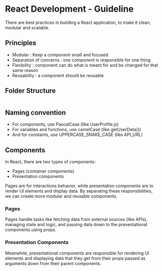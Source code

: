 # React Development - Guideline

There are best practices in building a React application, to make it clean, modular and scalable.

## Principles 

- Modular : Keep a component small and focused
- Separation of concerns : one component is responsible for one thing
- Flexibility : component can do what is meant for and be changed for that same reason
- Reusability : a component should be reusable

## Folder Structure

```

```

## Naming convention

- For components, use PascalCase (like UserProfile.js)
- For variables and functions, use camelCase (like getUserData())
- And for constants, use UPPERCASE_SNAKE_CASE (like API_URL)

## Components

In React, there are two types of components:

- Pages (container components)
- Presentation components

Pages are for interactions behavior, while presentation components are to render UI elements and display data. By separating these responsibilities, we can create more modular and reusable components.

### Pages

Pages handle tasks like fetching data from external sources (like APIs), managing state and logic, and passing data down to the presentational components using props.

### Presentation Components

Meanwhile, presentational components are responsible for rendering UI elements and displaying data that they get from their props passed as arguments down from their parent components.

